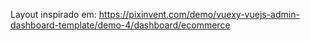 Layout inspirado em:
https://pixinvent.com/demo/vuexy-vuejs-admin-dashboard-template/demo-4/dashboard/ecommerce
